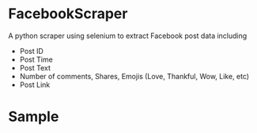 # FacebookScraper
A python scraper using selenium to extract Facebook post data including
* Post ID
* Post Time
* Post Text
* Number of comments, Shares, Emojis (Love, Thankful, Wow, Like, etc)
* Post Link

# Sample
